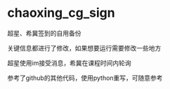 # chaoxing_cg_sign
超星、希冀签到的自用备份

关键信息都进行了修改，如果想要运行需要修改一些地方

超星使用im接受消息，希冀在课程时间内轮询

参考了github的其他代码，使用python重写，可随意参考
